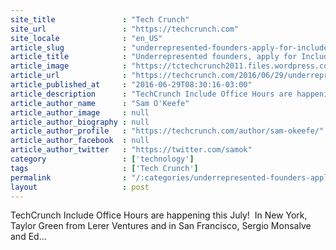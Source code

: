 ```yaml
---
site_title               : "Tech Crunch"
site_url                 : "https://techcrunch.com"
site_locale              : "en_US"
article_slug             : "underrepresented-founders-apply-for-include-office-hours-with-lerer-and-norwest-venture-partners"
article_title            : "Underrepresented founders, apply for Include office hours with Lerer and Norwest Venture Partners"
article_image            : "https://tctechcrunch2011.files.wordpress.com/2016/02/include-featured2.png?w=764&h=400&crop=1"
article_url              : "https://techcrunch.com/2016/06/29/underrepresented-founders-apply-for-include-office-hours-with-lerer-and-norwest-ventures/"
article_published_at     : "2016-06-29T08:30:16-03:00"
article_description      : "TechCrunch Include Office Hours are happening this July!  In New York, Taylor Green from Lerer Ventures and in San Francisco, Sergio Monsalve and Ed..."
article_author_name      : "Sam O'Keefe"
article_author_image     : null
article_author_biography : null
article_author_profile   : "https://techcrunch.com/author/sam-okeefe/"
article_author_facebook  : null
article_author_twitter   : "https://twitter.com/samok"
category                 : ['technology']
tags                     : ['Tech Crunch']
permalink                : "/:categories/underrepresented-founders-apply-for-include-office-hours-with-lerer-and-norwest-venture-partners/"
layout                   : post
---
```


TechCrunch Include Office Hours are happening this July!  In New York, Taylor Green from Lerer Ventures and in San Francisco, Sergio Monsalve and Ed...
